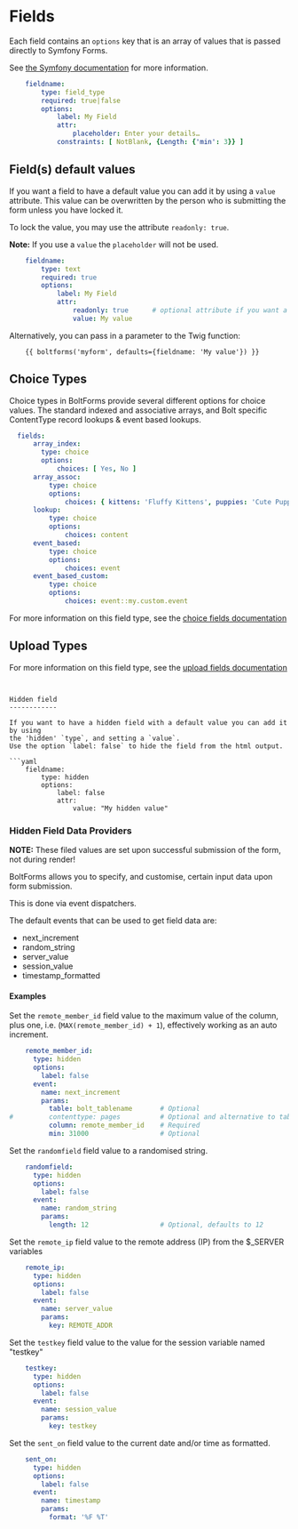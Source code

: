 Fields
======

Each field contains an `options` key that is an array of values that is passed 
directly to Symfony Forms.  

See [the Symfony documentation](http://symfony.com/doc/current/reference/forms/types/form.html) 
for more information. 

```yaml
    fieldname:
        type: field_type
        required: true|false
        options:
            label: My Field
            attr:
                placeholder: Enter your details…
            constraints: [ NotBlank, {Length: {'min': 3}} ]
```

Field(s) default values
-----------------------

If you want a field to have a default value you can add it by using a `value` 
attribute. This value can be overwritten by the person who is submitting the 
form unless you have locked it.

To lock the value, you may use the attribute `readonly: true`.

**Note:** If you use a `value` the `placeholder` will not be used.

```yaml
    fieldname:
        type: text
        required: true
        options:
            label: My Field
            attr:
                readonly: true      # optional attribute if you want a readonly field
                value: My value
```

Alternatively, you can pass in a parameter to the Twig function:

```twig
    {{ boltforms('myform', defaults={fieldname: 'My value'}) }}
```

Choice Types
------------

Choice types in BoltForms provide several different options for choice values.
The standard indexed and associative arrays, and Bolt specific ContentType
record lookups & event based lookups.

```yaml
  fields:
      array_index:
        type: choice
        options:
            choices: [ Yes, No ]
      array_assoc:
          type: choice
          options:
              choices: { kittens: 'Fluffy Kittens', puppies: 'Cute Puppies' }
      lookup:
          type: choice
          options:
              choices: content
      event_based:
          type: choice
          options:
              choices: event
      event_based_custom:
          type: choice
          options:
              choices: event::my.custom.event
```


For more information on this field type, see the [choice fields documentation](fields/choice.md)


Upload Types
------------

For more information on this field type, see the [upload fields documentation](fields/upload.md)


```


Hidden field
------------

If you want to have a hidden field with a default value you can add it by using
the 'hidden' `type`, and setting a `value`.
Use the option `label: false` to hide the field from the html output.

```yaml
    fieldname:
        type: hidden
        options:
            label: false
            attr:
                value: "My hidden value"
```


### Hidden Field Data Providers

**NOTE:** These filed values are set upon successful submission of the form, not during render!

BoltForms allows you to specify, and customise, certain input data upon form
submission. 

This is done via event dispatchers.

The default events that can be used to get field data are:
  - next_increment
  - random_string
  - server_value
  - session_value
  - timestamp_formatted

#### Examples

Set the `remote_member_id` field value to the maximum value of the column, 
plus one, i.e. (`MAX(remote_member_id) + 1`), effectively working as an auto
increment.

```yaml
    remote_member_id:
      type: hidden
      options:
        label: false
      event: 
        name: next_increment
        params:
          table: bolt_tablename       # Optional
#         contenttype: pages          # Optional and alternative to table:
          column: remote_member_id    # Required
          min: 31000                  # Optional
```

Set the `randomfield` field value to a randomised string.

```yaml
    randomfield:
      type: hidden
      options:
        label: false
      event: 
        name: random_string
        params:
          length: 12                  # Optional, defaults to 12
```

Set the `remote_ip` field value to the remote address (IP) from the $_SERVER variables

```yaml
    remote_ip:
      type: hidden
      options:
        label: false
      event: 
        name: server_value
        params:
          key: REMOTE_ADDR
```

Set the `testkey` field value to the value for the session variable named "testkey"

```yaml
    testkey:
      type: hidden
      options:
        label: false
      event: 
        name: session_value
        params:
          key: testkey
```

Set the `sent_on` field value to the current date and/or time as formatted.

```yaml
    sent_on:
      type: hidden
      options:
        label: false
      event: 
        name: timestamp
        params:
          format: '%F %T'
```
